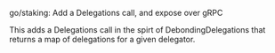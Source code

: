 go/staking: Add a Delegations call, and expose over gRPC

This adds a Delegations call in the spirt of DebondingDelegations that
returns a map of delegations for a given delegator.
